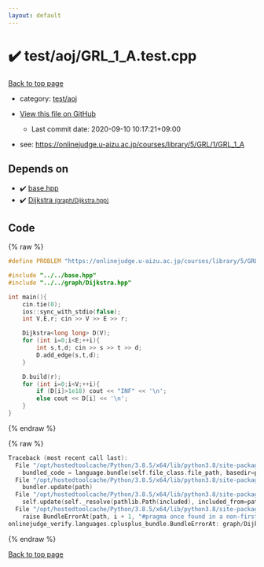 ```yaml
---
layout: default
---
```


<!-- mathjax config similar to math.stackexchange -->
<script type="text/javascript" async
  src="https://cdnjs.cloudflare.com/ajax/libs/mathjax/2.7.5/MathJax.js?config=TeX-MML-AM_CHTML">
</script>
<script type="text/x-mathjax-config">
  MathJax.Hub.Config({
    TeX: { equationNumbers: { autoNumber: "AMS" }},
    tex2jax: {
      inlineMath: [ ['$','$'] ],
      processEscapes: true
    },
    "HTML-CSS": { matchFontHeight: false },
    displayAlign: "left",
    displayIndent: "2em"
  });
</script>

<script type="text/javascript" src="https://cdnjs.cloudflare.com/ajax/libs/jquery/3.4.1/jquery.min.js"></script>
<script src="https://cdn.jsdelivr.net/npm/jquery-balloon-js@1.1.2/jquery.balloon.min.js" integrity="sha256-ZEYs9VrgAeNuPvs15E39OsyOJaIkXEEt10fzxJ20+2I=" crossorigin="anonymous"></script>
<script type="text/javascript" src="../../../assets/js/copy-button.js"></script>
<link rel="stylesheet" href="../../../assets/css/copy-button.css" />


# :heavy_check_mark: test/aoj/GRL_1_A.test.cpp

<a href="../../../index.html">Back to top page</a>

* category: <a href="../../../index.html#0d0c91c0cca30af9c1c9faef0cf04aa9">test/aoj</a>
* <a href="{{ site.github.repository_url }}/blob/master/test/aoj/GRL_1_A.test.cpp">View this file on GitHub</a>
    - Last commit date: 2020-09-10 10:17:21+09:00


* see: <a href="https://onlinejudge.u-aizu.ac.jp/courses/library/5/GRL/1/GRL_1_A">https://onlinejudge.u-aizu.ac.jp/courses/library/5/GRL/1/GRL_1_A</a>


## Depends on

* :heavy_check_mark: <a href="../../../library/base.hpp.html">base.hpp</a>
* :heavy_check_mark: <a href="../../../library/graph/Dijkstra.hpp.html">Dijkstra <small>(graph/Dijkstra.hpp)</small></a>


## Code

<a id="unbundled"></a>
{% raw %}
```cpp
#define PROBLEM "https://onlinejudge.u-aizu.ac.jp/courses/library/5/GRL/1/GRL_1_A"

#include "../../base.hpp"
#include "../../graph/Dijkstra.hpp"

int main(){
    cin.tie(0);
    ios::sync_with_stdio(false);
    int V,E,r; cin >> V >> E >> r;

    Dijkstra<long long> D(V);
    for (int i=0;i<E;++i){
        int s,t,d; cin >> s >> t >> d;
        D.add_edge(s,t,d);
    }

    D.build(r);
    for (int i=0;i<V;++i){
        if (D[i]>1e18) cout << "INF" << '\n';
        else cout << D[i] << '\n';
    }
}
```
{% endraw %}

<a id="bundled"></a>
{% raw %}
```cpp
Traceback (most recent call last):
  File "/opt/hostedtoolcache/Python/3.8.5/x64/lib/python3.8/site-packages/onlinejudge_verify/docs.py", line 349, in write_contents
    bundled_code = language.bundle(self.file_class.file_path, basedir=pathlib.Path.cwd())
  File "/opt/hostedtoolcache/Python/3.8.5/x64/lib/python3.8/site-packages/onlinejudge_verify/languages/cplusplus.py", line 185, in bundle
    bundler.update(path)
  File "/opt/hostedtoolcache/Python/3.8.5/x64/lib/python3.8/site-packages/onlinejudge_verify/languages/cplusplus_bundle.py", line 399, in update
    self.update(self._resolve(pathlib.Path(included), included_from=path))
  File "/opt/hostedtoolcache/Python/3.8.5/x64/lib/python3.8/site-packages/onlinejudge_verify/languages/cplusplus_bundle.py", line 310, in update
    raise BundleErrorAt(path, i + 1, "#pragma once found in a non-first line")
onlinejudge_verify.languages.cplusplus_bundle.BundleErrorAt: graph/Dijkstra.hpp: line 6: #pragma once found in a non-first line

```
{% endraw %}

<a href="../../../index.html">Back to top page</a>

